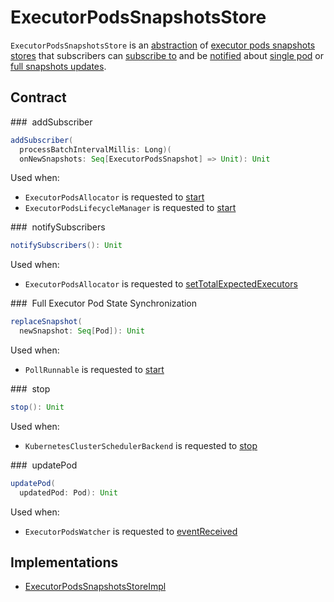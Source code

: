 # ExecutorPodsSnapshotsStore

`ExecutorPodsSnapshotsStore` is an [abstraction](#contract) of [executor pods snapshots stores](#implementations) that subscribers can [subscribe to](#addSubscriber) and be [notified](#notifySubscribers) about [single pod](#updatePod) or [full snapshots updates](#replaceSnapshot).

## Contract

### <span id="addSubscriber"> addSubscriber

```scala
addSubscriber(
  processBatchIntervalMillis: Long)(
  onNewSnapshots: Seq[ExecutorPodsSnapshot] => Unit): Unit
```

Used when:

* `ExecutorPodsAllocator` is requested to [start](ExecutorPodsAllocator.md#start)
* `ExecutorPodsLifecycleManager` is requested to [start](ExecutorPodsLifecycleManager.md#start)

### <span id="notifySubscribers"> notifySubscribers

```scala
notifySubscribers(): Unit
```

Used when:

* `ExecutorPodsAllocator` is requested to [setTotalExpectedExecutors](ExecutorPodsAllocator.md#setTotalExpectedExecutors)

### <span id="replaceSnapshot"> Full Executor Pod State Synchronization

```scala
replaceSnapshot(
  newSnapshot: Seq[Pod]): Unit
```

Used when:

* `PollRunnable` is requested to [start](PollRunnable.md#run)

### <span id="stop"> stop

```scala
stop(): Unit
```

Used when:

* `KubernetesClusterSchedulerBackend` is requested to [stop](KubernetesClusterSchedulerBackend.md#stop)

### <span id="updatePod"> updatePod

```scala
updatePod(
  updatedPod: Pod): Unit
```

Used when:

* `ExecutorPodsWatcher` is requested to [eventReceived](ExecutorPodsWatcher.md#eventReceived)

## Implementations

* [ExecutorPodsSnapshotsStoreImpl](ExecutorPodsSnapshotsStoreImpl.md)
